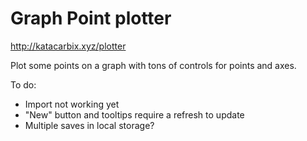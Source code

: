 # Graph Point plotter

http://katacarbix.xyz/plotter

Plot some points on a graph with tons of controls for points and axes.

To do:
* Import not working yet
* "New" button and tooltips require a refresh to update
* Multiple saves in local storage?
